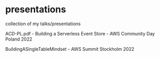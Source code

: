 # presentations
collection of my talks/presentations

ACD-PL.pdf - Building a Serverless Event Store - AWS Community Day Poland 2022



BuildingASingleTableMindset - AWS Summit Stockholm 2022
